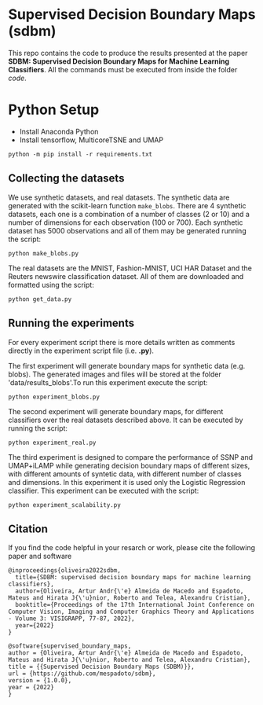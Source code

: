 # Supervised Decision Boundary Maps (sdbm)

This repo contains the code to produce the results presented at the paper **SDBM: Supervised Decision Boundary Maps for Machine Learning
Classifiers**. All the commands must be executed from inside the folder *code*.

# Python Setup

- Install Anaconda Python
- Install tensorflow, MulticoreTSNE and UMAP

```
python -m pip install -r requirements.txt
```

## Collecting the datasets

We use synthetic datasets, and real datasets. The synthetic data are generated with the scikit-learn function `make_blobs`. There are 4 synthetic datasets, each one is a combination of a number of classes (2 or 10) and a number of dimensions for each observation (100 or 700). Each synthetic dataset has 5000 observations and all of them may be generated running the script:

```
python make_blobs.py
```

The real datasets are the MNIST, Fashion-MNIST, UCI HAR Dataset and the Reuters newswire classification dataset. All of them are downloaded and formatted using the script:

```
python get_data.py
```

## Running the experiments

For every experiment script there is more details written as comments directly in the experiment script file (i.e. **.py**).

The first experiment will generate boundary maps for synthetic data (e.g. blobs). The generated images and files will be stored at the folder 'data/results_blobs'.To run this experiment execute the script:

```
python experiment_blobs.py
```

The second experiment will generate boundary maps, for different classifiers over the real datasets described above. It can be executed by running the script:

```
python experiment_real.py
```

The third experiment is designed to compare the performance of SSNP and UMAP+iLAMP while generating
decision boundary maps of different sizes, with different amounts of syntetic data, with 
different number of classes and dimensions. In this experiment it is used only the Logistic Regression
classifier. This experiment can be executed with the script:

```
python experiment_scalability.py
```

## Citation
If you find the code helpful in your resarch or work, please cite the following paper and software
```
@inproceedings{oliveira2022sdbm,
  title={SDBM: supervised decision boundary maps for machine learning classifiers},
  author={Oliveira, Artur Andr{\'e} Almeida de Macedo and Espadoto, Mateus and Hirata J{\'u}nior, Roberto and Telea, Alexandru Cristian},
  booktitle={Proceedings of the 17th International Joint Conference on Computer Vision, Imaging and Computer Graphics Theory and Applications - Volume 3: VISIGRAPP, 77-87, 2022},
  year={2022}
}

@software{supervised_boundary_maps,
author = {Oliveira, Artur Andr{\'e} Almeida de Macedo and Espadoto, Mateus and Hirata J{\'u}nior, Roberto and Telea, Alexandru Cristian},
title = {{Supervised Decision Boundary Maps (SDBM)}},
url = {https://github.com/mespadoto/sdbm},
version = {1.0.0},
year = {2022}
}
```

